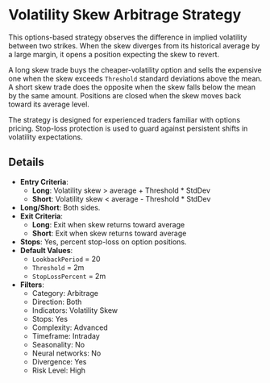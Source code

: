 # Volatility Skew Arbitrage Strategy

This options-based strategy observes the difference in implied volatility between two strikes. When the skew diverges from its historical average by a large margin, it opens a position expecting the skew to revert.

A long skew trade buys the cheaper-volatility option and sells the expensive one when the skew exceeds `Threshold` standard deviations above the mean. A short skew trade does the opposite when the skew falls below the mean by the same amount. Positions are closed when the skew moves back toward its average level.

The strategy is designed for experienced traders familiar with options pricing. Stop-loss protection is used to guard against persistent shifts in volatility expectations.

## Details
- **Entry Criteria**:
  - **Long**: Volatility skew > average + Threshold * StdDev
  - **Short**: Volatility skew < average - Threshold * StdDev
- **Long/Short**: Both sides.
- **Exit Criteria**:
  - **Long**: Exit when skew returns toward average
  - **Short**: Exit when skew returns toward average
- **Stops**: Yes, percent stop-loss on option positions.
- **Default Values**:
  - `LookbackPeriod` = 20
  - `Threshold` = 2m
  - `StopLossPercent` = 2m
- **Filters**:
  - Category: Arbitrage
  - Direction: Both
  - Indicators: Volatility Skew
  - Stops: Yes
  - Complexity: Advanced
  - Timeframe: Intraday
  - Seasonality: No
  - Neural networks: No
  - Divergence: Yes
  - Risk Level: High
